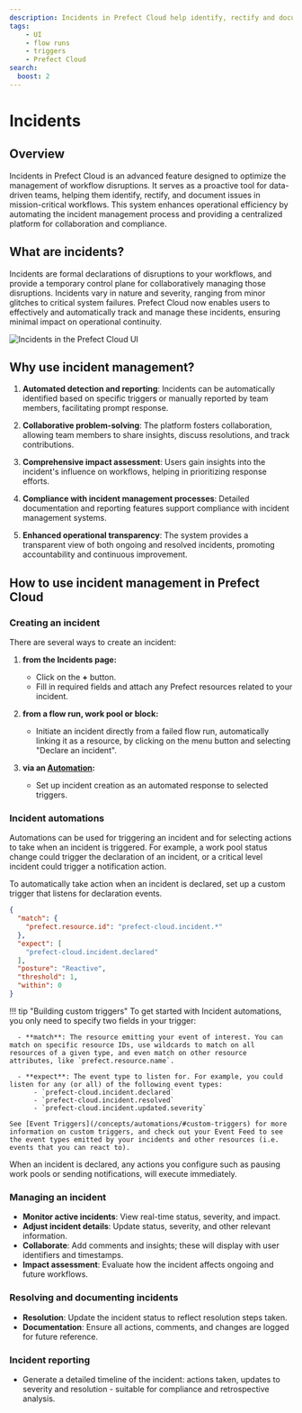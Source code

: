 ```yaml
---
description: Incidents in Prefect Cloud help identify, rectify and document issues in mission-critical workflows.
tags:
    - UI
    - flow runs
    - triggers
    - Prefect Cloud
search:
  boost: 2
---
```


# Incidents<span class="badge cloud"><span class="badge beta"/>

## Overview

Incidents in Prefect Cloud is an advanced feature designed to optimize the management of workflow disruptions. It serves as a proactive tool for data-driven teams, helping them identify, rectify, and document issues in mission-critical workflows. This system enhances operational efficiency by automating the incident management process and providing a centralized platform for collaboration and compliance.

## What are incidents?

Incidents are formal declarations of disruptions to your workflows, and provide a temporary control plane for collaboratively managing those disruptions. Incidents vary in nature and severity, ranging from minor glitches to critical system failures. Prefect Cloud now enables users to effectively and automatically track and manage these incidents, ensuring minimal impact on operational continuity.

![Incidents in the Prefect Cloud UI](/img/ui/incidents-dashboard.png)

## Why use incident management?

1. **Automated detection and reporting**: Incidents can be automatically identified based on specific triggers or manually reported by team members, facilitating prompt response.

2. **Collaborative problem-solving**: The platform fosters collaboration, allowing team members to share insights, discuss resolutions, and track contributions.

3. **Comprehensive impact assessment**: Users gain insights into the incident's influence on workflows, helping in prioritizing response efforts.

4. **Compliance with incident management processes**: Detailed documentation and reporting features support compliance with incident management systems.

5. **Enhanced operational transparency**: The system provides a transparent view of both ongoing and resolved incidents, promoting accountability and continuous improvement.

## How to use incident management in Prefect Cloud

### Creating an incident

There are several ways to create an incident:

1. **from the Incidents page:**
    - Click on the **+** button.
    - Fill in required fields and attach any Prefect resources related to your incident.

2. **from a flow run, work pool or block:**
    - Initiate an incident directly from a failed flow run, automatically linking it as a resource, by clicking on the menu button and selecting "Declare an incident".

3. **via an [Automation](/concepts/automations/):**
    - Set up incident creation as an automated response to selected triggers.

     
### Incident automations

Automations can be used for triggering an incident and for selecting actions to take when an incident is triggered. For example, a work pool status change could trigger the declaration of an incident, or a critical level incident could trigger a notification action.

To automatically take action when an incident is declared, set up a custom trigger that listens for declaration events.

```json
{
  "match": {
    "prefect.resource.id": "prefect-cloud.incident.*"
  },
  "expect": [
    "prefect-cloud.incident.declared"
  ],
  "posture": "Reactive",
  "threshold": 1,
  "within": 0
}
```
!!! tip "Building custom triggers"
    To get started with Incident automations, you only need to specify two fields in your trigger:

      - **match**: The resource emitting your event of interest. You can match on specific resource IDs, use wildcards to match on all resources of a given type, and even match on other resource attributes, like `prefect.resource.name`.

      - **expect**: The event type to listen for. For example, you could listen for any (or all) of the following event types:
          - `prefect-cloud.incident.declared`
          - `prefect-cloud.incident.resolved`
          - `prefect-cloud.incident.updated.severity`

    See [Event Triggers](/concepts/automations/#custom-triggers) for more information on custom triggers, and check out your Event Feed to see the event types emitted by your incidents and other resources (i.e. events that you can react to).


When an incident is declared, any actions you configure such as pausing work pools or sending notifications, will execute immediately.

### Managing an incident

- **Monitor active incidents**: View real-time status, severity, and impact.
- **Adjust incident details**: Update status, severity, and other relevant information.
- **Collaborate**: Add comments and insights; these will display with user identifiers and timestamps.
- **Impact assessment**: Evaluate how the incident affects ongoing and future workflows.

### Resolving and documenting incidents

- **Resolution**: Update the incident status to reflect resolution steps taken.
- **Documentation**: Ensure all actions, comments, and changes are logged for future reference.

### Incident reporting

- Generate a detailed timeline of the incident: actions taken, updates to severity and resolution - suitable for compliance and retrospective analysis.


